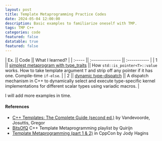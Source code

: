 ```yaml
---
layout: post
title: Template Metaprogramming Practice Codes
date: 2024-05-04 12:00:00
description: Basic examples to familiarize oneself with TMP.
tags: TMP C++
categories: code
featured: false
datatable: true
featured: false
---
```


| Ex. || Code || What I learned? |
| :----- || :--------------- || :----------- |
| 1 || [simplest metaprogram with type_traits](https://github.com/saurabh-s-sawant/cpp_exercises/blob/main/TMP/simple_type_traits/ex1.cpp) || How `std::is_pointer<T>::value` works. How to take template argument `T` and strip off any pointer if it has one. Compile-time `if-else`. |
| 2 || [dynamic type-dispatch](https://github.com/saurabh-s-sawant/cpp_exercises/blob/main/TMP/dispatch/ex1.cpp) || A dispatch mechanism in C++ to dynamically select and execute type-specific kernel implementations for different scalar types using variadic macros. |

I will add more examples in time.

#### References

- [C++ Templates: The Complete Guide (second ed.)](https://www.amazon.com/C-Templates-Complete-Guide-2nd/dp/0321714121) by Vandevoorde, Josuttis, Gregor
- [BitsOfQ](https://www.youtube.com/@bitsofq) C++ Template Metaprogramming playlist by Quirijn
- [Template Metaprogramming (part 1 & 2)](https://www.youtube.com/watch?v=tiAVWcjIF6o) in CppCon by Jody Hagins
